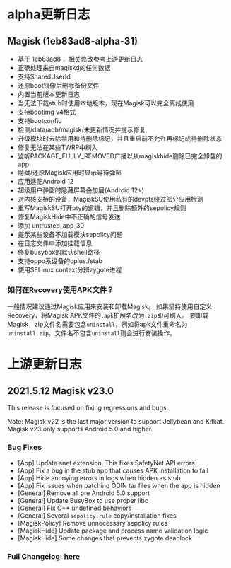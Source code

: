 # alpha更新日志

## Magisk (1eb83ad8-alpha-31)
- 基于 1eb83ad8 ，相关修改参考上游更新日志
- 正确处理来自magiskd的任何数据
- 支持SharedUserId
- 还原boot镜像后删除备份文件
- 内置当前版本更新日志
- 当无法下载stub时使用本地版本，现在Magisk可以完全离线使用
- 支持bootimg v4格式
- 支持bootconfig
- 检测/data/adb/magisk/未更新情况并提示修复
- 升级模块时去除禁用和待删除标记，并且重启前不允许再标记成待删除状态
- 修复无法在某些TWRP中刷入
- 监听PACKAGE_FULLY_REMOVED广播以从magiskhide删除已完全卸载的app
- 隐藏/还原Magisk应用时显示等待弹窗
- 应用适配Android 12
- 超级用户弹窗时隐藏屏幕叠加层(Android 12+)
- 对内核支持的设备，MagiskSU使用私有的devpts绕过部分应用检测
- 重写MagiskSU打开pty的逻辑，并且删除额外的sepolicy规则
- 修复MagiskHide中不正确的信号发送
- 添加 untrusted_app_30
- 提示某些设备不加载模块sepolicy问题
- 在日志文件中添加挂载信息
- 修复busybox的默认shell路径
- 支持oppo系设备的oplus.fstab
- 使用SELinux context分辨zygote进程

### 如何在Recovery使用APK文件？
一般情况建议通过Magisk应用来安装和卸载Magisk。
如果坚持使用自定义Recovery，将Magisk APK文件的`.apk`扩展名改为`.zip`即可刷入。
要卸载Magisk，zip文件名需要包含`uninstall`，例如将apk文件重命名为`uninstall.zip`。文件名不包含`uninstall`则会进行安装操作。

# 上游更新日志

## 2021.5.12 Magisk v23.0

This release is focused on fixing regressions and bugs.

Note: Magisk v22 is the last major version to support Jellybean and Kitkat. Magisk v23 only supports Android 5.0 and higher.

### Bug Fixes

- [App] Update snet extension. This fixes SafetyNet API errors.
- [App] Fix a bug in the stub app that causes APK installation to fail
- [App] Hide annoying errors in logs when hidden as stub
- [App] Fix issues when patching ODIN tar files when the app is hidden
- [General] Remove all pre Android 5.0 support
- [General] Update BusyBox to use proper libc
- [General] Fix C++ undefined behaviors
- [General] Several `sepolicy.rule` copy/installation fixes
- [MagiskPolicy] Remove unnecessary sepolicy rules
- [MagiskHide] Update package and process name validation logic
- [MagiskHide] Some changes that prevents zygote deadlock

### Full Changelog: [here](https://topjohnwu.github.io/Magisk/changes.html)
